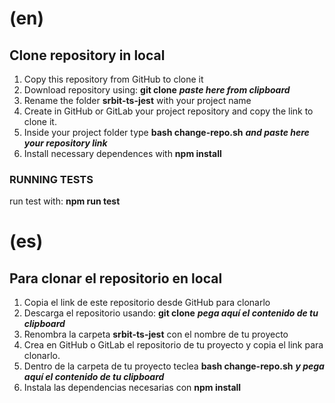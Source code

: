 # (en)
## Clone repository in local
1. Copy this repository from GitHub to clone it
2. Download repository using: **git clone** **_paste here from clipboard_**
3. Rename the folder **srbit-ts-jest** with your project name
4. Create in GitHub or GitLab your project repository and copy the link to clone it.
5. Inside your project folder type **bash change-repo.sh** **_and paste here your repository link_**
6. Install necessary dependences with **npm install**


### RUNNING TESTS
run test with: **npm run test**


# (es)
## Para clonar el repositorio en local
1. Copia el link de este repositorio desde GitHub para clonarlo
2. Descarga el repositorio usando: **git clone** **_pega aquí el contenido de tu clipboard_**
3. Renombra la carpeta **srbit-ts-jest** con el nombre de tu proyecto
4. Crea en GitHub o GitLab el repositorio de tu proyecto y copia el link para clonarlo.
5. Dentro de la carpeta de tu proyecto teclea **bash change-repo.sh** **_y pega aquí el contenido de tu clipboard_**
6. Instala las dependencias necesarias con **npm install** 